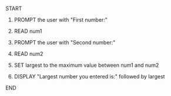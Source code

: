 START

1. PROMPT the user with "First number:"
2. READ num1

3. PROMPT the user with "Second number:"
4. READ num2

5. SET largest to the maximum value between num1 and num2

6. DISPLAY "Largest number you entered is:" followed by largest

END
